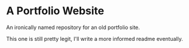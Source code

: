 # A Portfolio Website

An ironically named repository for an old portfolio site.

This one is still pretty legit, I'll write a more informed readme eventually. 
